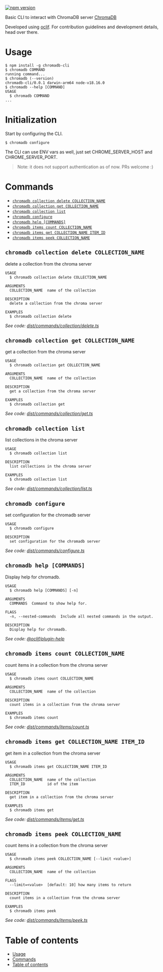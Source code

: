 [![npm version](https://badge.fury.io/js/chromadb-cli.svg)](https://badge.fury.io/js/chromadb-cli)


Basic CLI to interact with ChromaDB server [ChromaDB](https://github.com/chroma-core/chroma)

Developed using [oclif](https://github.com/oclif/oclif). For contribution guidelines and development details, head over there.

# Usage
<!-- usage -->
```sh-session
$ npm install -g chromadb-cli
$ chromadb COMMAND
running command...
$ chromadb (--version)
chromadb-cli/0.0.1 darwin-arm64 node-v18.16.0
$ chromadb --help [COMMAND]
USAGE
  $ chromadb COMMAND
...
```
<!-- usagestop -->

# Initialization
Start by configuring the CLI.
```sh-session
$ chromadb configure
```

The CLI can use ENV vars as well, just set CHROME_SERVER_HOST and CHROME_SERVER_PORT.

> Note: it does not support authentication as of now. PRs welcome :)

# Commands
<!-- commands -->
* [`chromadb collection delete COLLECTION_NAME`](#chromadb-collection-delete-collection_name)
* [`chromadb collection get COLLECTION_NAME`](#chromadb-collection-get-collection_name)
* [`chromadb collection list`](#chromadb-collection-list)
* [`chromadb configure`](#chromadb-configure)
* [`chromadb help [COMMANDS]`](#chromadb-help-commands)
* [`chromadb items count COLLECTION_NAME`](#chromadb-items-count-collection_name)
* [`chromadb items get COLLECTION_NAME ITEM_ID`](#chromadb-items-get-collection_name-item_id)
* [`chromadb items peek COLLECTION_NAME`](#chromadb-items-peek-collection_name)

## `chromadb collection delete COLLECTION_NAME`

delete a collection from the chroma server

```
USAGE
  $ chromadb collection delete COLLECTION_NAME

ARGUMENTS
  COLLECTION_NAME  name of the collection

DESCRIPTION
  delete a collection from the chroma server

EXAMPLES
  $ chromadb collection delete
```

_See code: [dist/commands/collection/delete.ts](https://github.com/sudhanshug16/chromadb-cli/blob/v0.0.1/dist/commands/collection/delete.ts)_

## `chromadb collection get COLLECTION_NAME`

get a collection from the chroma server

```
USAGE
  $ chromadb collection get COLLECTION_NAME

ARGUMENTS
  COLLECTION_NAME  name of the collection

DESCRIPTION
  get a collection from the chroma server

EXAMPLES
  $ chromadb collection get
```

_See code: [dist/commands/collection/get.ts](https://github.com/sudhanshug16/chromadb-cli/blob/v0.0.1/dist/commands/collection/get.ts)_

## `chromadb collection list`

list collections in the chroma server

```
USAGE
  $ chromadb collection list

DESCRIPTION
  list collections in the chroma server

EXAMPLES
  $ chromadb collection list
```

_See code: [dist/commands/collection/list.ts](https://github.com/sudhanshug16/chromadb-cli/blob/v0.0.1/dist/commands/collection/list.ts)_

## `chromadb configure`

set configuration for the chromadb server

```
USAGE
  $ chromadb configure

DESCRIPTION
  set configuration for the chromadb server
```

_See code: [dist/commands/configure.ts](https://github.com/sudhanshug16/chromadb-cli/blob/v0.0.1/dist/commands/configure.ts)_

## `chromadb help [COMMANDS]`

Display help for chromadb.

```
USAGE
  $ chromadb help [COMMANDS] [-n]

ARGUMENTS
  COMMANDS  Command to show help for.

FLAGS
  -n, --nested-commands  Include all nested commands in the output.

DESCRIPTION
  Display help for chromadb.
```

_See code: [@oclif/plugin-help](https://github.com/oclif/plugin-help/blob/v5.2.19/src/commands/help.ts)_

## `chromadb items count COLLECTION_NAME`

count items in a collection from the chroma server

```
USAGE
  $ chromadb items count COLLECTION_NAME

ARGUMENTS
  COLLECTION_NAME  name of the collection

DESCRIPTION
  count items in a collection from the chroma server

EXAMPLES
  $ chromadb items count
```

_See code: [dist/commands/items/count.ts](https://github.com/sudhanshug16/chromadb-cli/blob/v0.0.1/dist/commands/items/count.ts)_

## `chromadb items get COLLECTION_NAME ITEM_ID`

get item in a collection from the chroma server

```
USAGE
  $ chromadb items get COLLECTION_NAME ITEM_ID

ARGUMENTS
  COLLECTION_NAME  name of the collection
  ITEM_ID          id of the item

DESCRIPTION
  get item in a collection from the chroma server

EXAMPLES
  $ chromadb items get
```

_See code: [dist/commands/items/get.ts](https://github.com/sudhanshug16/chromadb-cli/blob/v0.0.1/dist/commands/items/get.ts)_

## `chromadb items peek COLLECTION_NAME`

count items in a collection from the chroma server

```
USAGE
  $ chromadb items peek COLLECTION_NAME [--limit <value>]

ARGUMENTS
  COLLECTION_NAME  name of the collection

FLAGS
  --limit=<value>  [default: 10] how many items to return

DESCRIPTION
  count items in a collection from the chroma server

EXAMPLES
  $ chromadb items peek
```

_See code: [dist/commands/items/peek.ts](https://github.com/sudhanshug16/chromadb-cli/blob/v0.0.1/dist/commands/items/peek.ts)_
<!-- commandsstop -->
# Table of contents
<!-- toc -->
* [Usage](#usage)
* [Commands](#commands)
* [Table of contents](#table-of-contents)
<!-- tocstop -->
